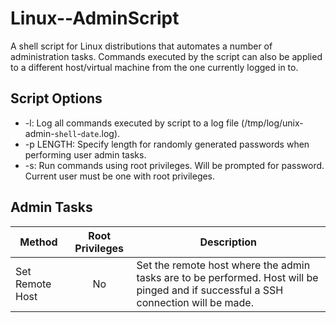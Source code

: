 # Linux--AdminScript

A shell script for Linux distributions that automates a number of administration tasks. Commands executed by the script can also be applied to a different host/virtual machine from the one currently logged in to.

## Script Options

* -l: Log all commands executed by script to a log file (/tmp/log/unix-admin-`shell`-`date`.log).
* -p LENGTH: Specify length for randomly generated passwords when performing user admin tasks.
* -s: Run commands using root privileges. Will be prompted for password. Current user must be one with root privileges.

## Admin Tasks

|Method|Root Privileges|Description|
|------|:-------------:|-----------|
|Set Remote Host|No|Set the remote host where the admin tasks are to be performed. Host will be pinged and if successful a SSH connection will be made.|
